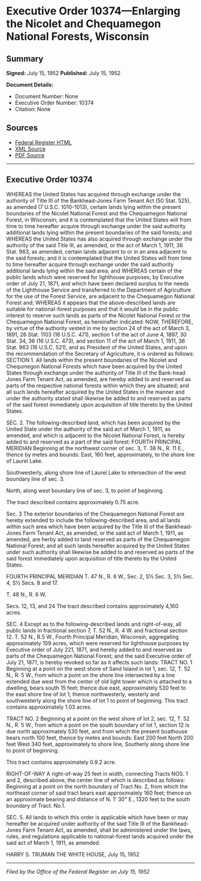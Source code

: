 # Executive Order 10374—Enlarging the Nicolet and Chequamegon National Forests, Wisconsin

## Summary

**Signed:** July 15, 1952
**Published:** July 15, 1952

**Document Details:**
- Document Number: None
- Executive Order Number: 10374
- Citation: None

## Sources
- [Federal Register HTML](https://www.presidency.ucsb.edu/documents/executive-order-10374-enlarging-the-nicolet-and-chequamegon-national-forests-wisconsin)
- [XML Source](None)
- [PDF Source](None)

---

## Executive Order 10374

WHEREAS the United States has acquired through exchange under the authority of Title III of the Bankhead-Jones Farm Tenant Act (50 Stat. 525), as amended (7 U.S.C. 1010-1013), certain lands lying within the present boundaries of the Nicolet National Forest and the Chequamegon National Forest, in Wisconsin; and it is contemplated that the United States will from time to time hereafter acquire through exchange under the said authority additional lands lying within the present boundaries of the said forests; and
WHEREAS the United States has also acquired through exchange under the authority of the said Title III, as amended, or the act of March 1, 1911, 36 Stat. 963, as amended, certain lands adjacent to or in an area adjacent to the said forests; and it is contemplated that the United States will from time to time hereafter acquire through exchange under the said authority additional lands lying within the said area; and
WHEREAS certain of the public lands which were reserved for lighthouse purposes, by Executive order of July 21, 1871, and which have been declared surplus to the needs of the Lighthouse Service and transferred to the Department of Agriculture for the use of the Forest Service, are adjacent to the Chequamegon National Forest and;
WHEREAS it appears that the above-described lands are suitable for national-forest purposes and that it would be in the public interest to reserve such lands as parts of the Nicolet National Forest or the Chequamegon National Forest, as hereinafter indicated:
NOW, THEREFORE, by virtue of the authority vested in me by section 24 of the act of March 3, 1891, 26 Stat. 1103 (16 U.S.C. 471), section 1 of the act of June 4, 1897, 30 Stat. 34, 36 (16 U.S.C. 473), and section 11 of the act of March 1, 1911, 36 Stat. 963 (16 U.S.C. 521), and as President of the United States, and upon the recommendation of the Secretary of Agriculture, it is ordered as follows:
SECTION 1. All lands within the present boundaries of the Nicolet and Chequmegon National Forests which have been acquired by the United States through exchange under the authority of Title III of the Bank-head Jones Farm Tenant Act, as amended, are hereby added to and reserved as parts of the respective national forests within which they are situated; and all such lands hereafter acquired by the United States in the manner and under the authority stated shall likewise be added to and reserved as parts of the said forest immediately upon acquisition of title thereto by the United States.

SEC. 2. The following-described land, which has been acquired by the United State under the authority of the said act of March 1, 1911, as amended, and which is adjacent to the Nicolet National Forest, is hereby added to and reserved as a part of the said forest:
FOURTH PRINCIPAL MERIDIAN
Beginning at the northwest corner of sec. 3, T. 38 N., R. 11 E., thence by metes and bounds:
East, 160 feet, approximately, to the shore line of Laurel Lake.

Southwesterly, along shore line of Laurel Lake to intersection of the west boundary line of sec. 3.

North, along west boundary line of sec. 3, to point of beginning.

The tract described contains approximately 0.75 acre.

Sec. 3 The exterior boundaries of the Chequamegon National Forest are hereby extended to include the following-described area, and all lands within such area which have been acquired by the Title III of the Bankhead-Jones Farm Tenant Act, as amended, or the said act of March 1, 1911, as amended, are herby added to land reserved as parts of the Chequamegon National Forest; and all such lands hereafter acquired by the United States under such authority shall likewise be added to and reserved as parts of the said forest immediately upon acquisition of title thereto by the United States.

FOURTH PRINCIPAL MERIDIAN
T. 47 N., R. 6 W.,
Sec. 2, S½
Sec. 3, S½
Sec. 4, S½
Secs. 8 and 17.

T. 48 N., R. 6 W.

Secs. 12, 13, and 24
The tract described contains approximately 4,160 acres.

SEC. 4 Except as to the following-described lands and right-of-way, all public lands in fractional section 7, T. 52 N., R. 4 W. and fractional section 12. T. 52 N., R.5 W., Fourth Principal Meridian, Wisconsin, aggregating approximately 109 acres, which were reserved for lighthouse purposes by Executive order of July 221, 1871, and hereby added to and reserved as parts of the Chequamegon National Forest; and the said Executive order of July 21, 1871, is hereby revoked so far as it affects such lands:
TRACT NO. 1
Beginning at a point on the west shore of Sand Island in lot 1, sec. 12, T. 52 N., R. 5 W., from which a point on the shore line intersected by a line extended due west from the center of old light tower which is attached to a dwelling, bears south 15 feet; thence due east, approximately 530 feet to the east shore line of lot 1; thence northwesterly, westerly and southwesterly along the shore line of lot 1 to point of beginning. This tract contains approximately 1.03 acres.

TRACT NO. 2
Beginning at a point on the west shore of lot 2, sec. 12, T. 52 N., R. 5 W., from which a point on the south boundary of lot 1, section 12 is due north approximately 530 feet, and from which the present boathouse bears north 100 feet, thence by metes and bounds:
East 200 feet
North 200 feet
West 340 feet, approximately to shore line,
Southerly along shore line to point of beginning.

This tract contains approximately 0.9.2 acre.

RIGHT-OF-WAY
A right-of-way 25 feet in width, connecting Tracts NOS. 1 and 2, described above, the center line of which is described as follows:
Beginning at a point on the north boundary of Tract No. 2, from which the northeast corner of said tract bears east approximately 160 feet; thence on an approximate bearing and distance of N. 1' 30" E., 1320 feet to the south boundary of Tract. No.1.

SEC. 5. All lands to which this order is applicable which have been or may hereafter be acquired under authority of the said Title III of the Bankhead-Jones Farm Tenant Act, as amended, shall be administered under the laws, rules, and regulations applicable to national-forest lands acquired under the said act of March 1, 1911, as amended.

HARRY S. TRUMAN
THE WHITE HOUSE,
July 15, 1952

---

*Filed by the Office of the Federal Register on July 15, 1952*

